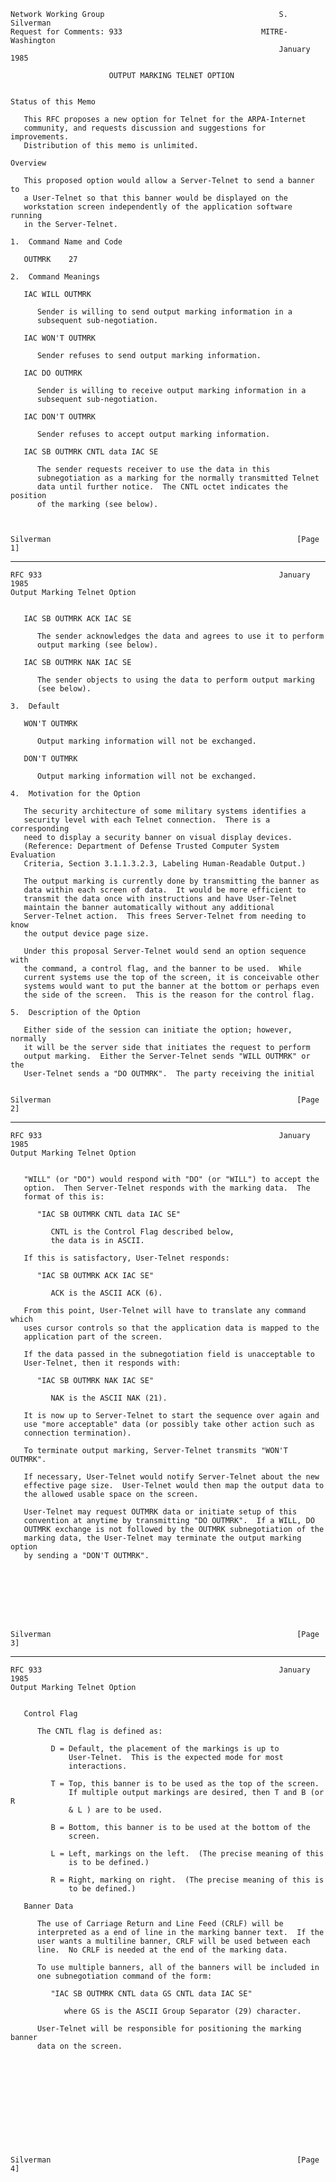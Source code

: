     Network Working Group                                       S. Silverman
    Request for Comments: 933                               MITRE-Washington
                                                                January 1985

                          OUTPUT MARKING TELNET OPTION


    Status of this Memo

       This RFC proposes a new option for Telnet for the ARPA-Internet
       community, and requests discussion and suggestions for improvements.
       Distribution of this memo is unlimited.

    Overview

       This proposed option would allow a Server-Telnet to send a banner to
       a User-Telnet so that this banner would be displayed on the
       workstation screen independently of the application software running
       in the Server-Telnet.

    1.  Command Name and Code

       OUTMRK    27

    2.  Command Meanings

       IAC WILL OUTMRK

          Sender is willing to send output marking information in a
          subsequent sub-negotiation.

       IAC WON'T OUTMRK

          Sender refuses to send output marking information.

       IAC DO OUTMRK

          Sender is willing to receive output marking information in a
          subsequent sub-negotiation.

       IAC DON'T OUTMRK

          Sender refuses to accept output marking information.

       IAC SB OUTMRK CNTL data IAC SE

          The sender requests receiver to use the data in this
          subnegotiation as a marking for the normally transmitted Telnet
          data until further notice.  The CNTL octet indicates the position
          of the marking (see below).



    Silverman                                                       [Page 1]

------------------------------------------------------------------------

``` newpage
RFC 933                                                     January 1985
Output Marking Telnet Option


   IAC SB OUTMRK ACK IAC SE

      The sender acknowledges the data and agrees to use it to perform
      output marking (see below).

   IAC SB OUTMRK NAK IAC SE

      The sender objects to using the data to perform output marking
      (see below).

3.  Default

   WON'T OUTMRK

      Output marking information will not be exchanged.

   DON'T OUTMRK

      Output marking information will not be exchanged.

4.  Motivation for the Option

   The security architecture of some military systems identifies a
   security level with each Telnet connection.  There is a corresponding
   need to display a security banner on visual display devices.
   (Reference: Department of Defense Trusted Computer System Evaluation
   Criteria, Section 3.1.1.3.2.3, Labeling Human-Readable Output.)

   The output marking is currently done by transmitting the banner as
   data within each screen of data.  It would be more efficient to
   transmit the data once with instructions and have User-Telnet
   maintain the banner automatically without any additional
   Server-Telnet action.  This frees Server-Telnet from needing to know
   the output device page size.

   Under this proposal Server-Telnet would send an option sequence with
   the command, a control flag, and the banner to be used.  While
   current systems use the top of the screen, it is conceivable other
   systems would want to put the banner at the bottom or perhaps even
   the side of the screen.  This is the reason for the control flag.

5.  Description of the Option

   Either side of the session can initiate the option; however, normally
   it will be the server side that initiates the request to perform
   output marking.  Either the Server-Telnet sends "WILL OUTMRK" or the
   User-Telnet sends a "DO OUTMRK".  The party receiving the initial


Silverman                                                       [Page 2]
```

------------------------------------------------------------------------

``` newpage
RFC 933                                                     January 1985
Output Marking Telnet Option


   "WILL" (or "DO") would respond with "DO" (or "WILL") to accept the
   option.  Then Server-Telnet responds with the marking data.  The
   format of this is:

      "IAC SB OUTMRK CNTL data IAC SE"

         CNTL is the Control Flag described below,
         the data is in ASCII.

   If this is satisfactory, User-Telnet responds:

      "IAC SB OUTMRK ACK IAC SE"

         ACK is the ASCII ACK (6).

   From this point, User-Telnet will have to translate any command which
   uses cursor controls so that the application data is mapped to the
   application part of the screen.

   If the data passed in the subnegotiation field is unacceptable to
   User-Telnet, then it responds with:

      "IAC SB OUTMRK NAK IAC SE"

         NAK is the ASCII NAK (21).

   It is now up to Server-Telnet to start the sequence over again and
   use "more acceptable" data (or possibly take other action such as
   connection termination).

   To terminate output marking, Server-Telnet transmits "WON'T OUTMRK".

   If necessary, User-Telnet would notify Server-Telnet about the new
   effective page size.  User-Telnet would then map the output data to
   the allowed usable space on the screen.

   User-Telnet may request OUTMRK data or initiate setup of this
   convention at anytime by transmitting "DO OUTMRK".  If a WILL, DO
   OUTMRK exchange is not followed by the OUTMRK subnegotiation of the
   marking data, the User-Telnet may terminate the output marking option
   by sending a "DON'T OUTMRK".








Silverman                                                       [Page 3]
```

------------------------------------------------------------------------

``` newpage
RFC 933                                                     January 1985
Output Marking Telnet Option


   Control Flag

      The CNTL flag is defined as:

         D = Default, the placement of the markings is up to
             User-Telnet.  This is the expected mode for most
             interactions.

         T = Top, this banner is to be used as the top of the screen.
             If multiple output markings are desired, then T and B (or R
             & L ) are to be used.

         B = Bottom, this banner is to be used at the bottom of the
             screen.

         L = Left, markings on the left.  (The precise meaning of this
             is to be defined.)

         R = Right, marking on right.  (The precise meaning of this is
             to be defined.)

   Banner Data

      The use of Carriage Return and Line Feed (CRLF) will be
      interpreted as a end of line in the marking banner text.  If the
      user wants a multiline banner, CRLF will be used between each
      line.  No CRLF is needed at the end of the marking data.

      To use multiple banners, all of the banners will be included in
      one subnegotiation command of the form:

         "IAC SB OUTMRK CNTL data GS CNTL data IAC SE"

            where GS is the ASCII Group Separator (29) character.

      User-Telnet will be responsible for positioning the marking banner
      data on the screen.












Silverman                                                       [Page 4]
```
